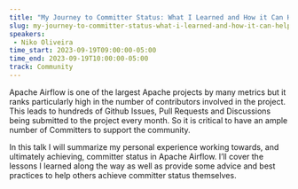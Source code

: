 ```yaml
---
title: "My Journey to Committer Status: What I Learned and How it Can Help You"
slug: my-journey-to-committer-status-what-i-learned-and-how-it-can-help-you
speakers:
 - Niko Oliveira
time_start: 2023-09-19T09:00:00-05:00
time_end: 2023-09-19T10:00:00-05:00
track: Community
---
```


Apache Airflow is one of the largest Apache projects by many metrics but it ranks particularly high in the number of contributors involved in the project. This leads to hundreds of Github Issues, Pull Requests and Discussions being submitted to the project every month. So it is critical to have an ample number of Committers to support the community. 



In this talk I will summarize my personal experience working towards, and ultimately achieving, committer status in Apache Airflow. I’ll cover the lessons I learned along the way as well as provide some advice and best practices to help others achieve committer status themselves.